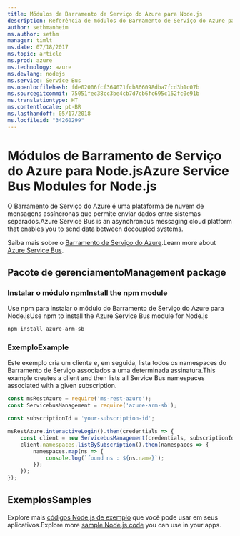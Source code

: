 ```yaml
---
title: Módulos de Barramento de Serviço do Azure para Node.js
description: Referência de módulos do Barramento de Serviço do Azure para Node.js
author: sethmanheim
ms.author: sethm
manager: timlt
ms.date: 07/18/2017
ms.topic: article
ms.prod: azure
ms.technology: azure
ms.devlang: nodejs
ms.service: Service Bus
ms.openlocfilehash: fde02006fcf364071fcb866098dba7fcd3b1c07b
ms.sourcegitcommit: 75051fec38cc3be4cb7d7cb6fc695c162fc0e91b
ms.translationtype: HT
ms.contentlocale: pt-BR
ms.lasthandoff: 05/17/2018
ms.locfileid: "34260299"
---
```

# <a name="azure-service-bus-modules-for-nodejs"></a><span data-ttu-id="79e94-103">Módulos de Barramento de Serviço do Azure para Node.js</span><span class="sxs-lookup"><span data-stu-id="79e94-103">Azure Service Bus Modules for Node.js</span></span>

<span data-ttu-id="79e94-104">O Barramento de Serviço do Azure é uma plataforma de nuvem de mensagens assíncronas que permite enviar dados entre sistemas separados.</span><span class="sxs-lookup"><span data-stu-id="79e94-104">Azure Service Bus is an asynchronous messaging cloud platform that enables you to send data between decoupled systems.</span></span>

<span data-ttu-id="79e94-105">Saiba mais sobre o [Barramento de Serviço do Azure](https://docs.microsoft.com/azure/service-bus-messaging/service-bus-messaging-overview).</span><span class="sxs-lookup"><span data-stu-id="79e94-105">Learn more about [Azure Service Bus](https://docs.microsoft.com/azure/service-bus-messaging/service-bus-messaging-overview).</span></span>

## <a name="management-package"></a><span data-ttu-id="79e94-106">Pacote de gerenciamento</span><span class="sxs-lookup"><span data-stu-id="79e94-106">Management package</span></span>

### <a name="install-the-npm-module"></a><span data-ttu-id="79e94-107">Instalar o módulo npm</span><span class="sxs-lookup"><span data-stu-id="79e94-107">Install the npm module</span></span>

<span data-ttu-id="79e94-108">Use npm para instalar o módulo do Barramento de Serviço do Azure para Node.js</span><span class="sxs-lookup"><span data-stu-id="79e94-108">Use npm to install the Azure Service Bus module for Node.js</span></span>

```bash
npm install azure-arm-sb
```

### <a name="example"></a><span data-ttu-id="79e94-109">Exemplo</span><span class="sxs-lookup"><span data-stu-id="79e94-109">Example</span></span>

<span data-ttu-id="79e94-110">Este exemplo cria um cliente e, em seguida, lista todos os namespaces do Barramento de Serviço associados a uma determinada assinatura.</span><span class="sxs-lookup"><span data-stu-id="79e94-110">This example creates a client and then lists all Service Bus namespaces associated with a given subscription.</span></span>

```javascript
const msRestAzure = require('ms-rest-azure');
const ServicebusManagement = require('azure-arm-sb');

const subscriptionId = 'your-subscription-id';

msRestAzure.interactiveLogin().then(credentials => {
    const client = new ServicebusManagement(credentials, subscriptionId);
    client.namespaces.listBySubscription().then(namespaces => {
        namespaces.map(ns => {
            console.log(`found ns : ${ns.name}`);
        });
    });
});
```

## <a name="samples"></a><span data-ttu-id="79e94-111">Exemplos</span><span class="sxs-lookup"><span data-stu-id="79e94-111">Samples</span></span>

<span data-ttu-id="79e94-112">Explore mais [códigos Node.js de exemplo](https://azure.microsoft.com/resources/samples/?platform=nodejs) que você pode usar em seus aplicativos.</span><span class="sxs-lookup"><span data-stu-id="79e94-112">Explore more [sample Node.js code](https://azure.microsoft.com/resources/samples/?platform=nodejs) you can use in your apps.</span></span>
